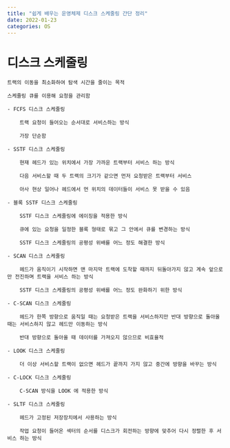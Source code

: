 ```yaml
---
title: "쉽게 배우는 운영체제 디스크 스케줄링 간단 정리"
date: 2022-01-23
categories: OS
---
```


# 디스크 스케줄링

    트랙의 이동을 최소화하여 탐색 시간을 줄이는 목적

    스케쥴링 큐를 이용해 요청을 관리함

    - FCFS 디스크 스케줄링

        트랙 요청이 들어오는 순서대로 서비스하는 방식

        가장 단순함

    - SSTF 디스크 스케줄링

        현재 헤드가 있는 위치에서 가장 가까운 트랙부터 서비스 하는 방식

        다음 서비스할 때 두 트랙의 크기가 같으면 먼저 요청받은 트랙부터 서비스

        아사 현상 일어나 헤드에서 먼 위치의 데이터들이 서비스 못 받을 수 있음

    - 블록 SSTF 디스크 스케줄링

        SSTF 디스크 스케줄링에 에이징을 적용한 방식

        큐에 있는 요청을 일정한 블록 형태로 묶고 그 안에서 큐를 변경하는 방식

        SSTF 디스크 스케줄링의 공평성 위배를 어느 정도 해결한 방식

    - SCAN 디스크 스케줄링

        헤드가 움직이기 시작하면 맨 마지막 트랙에 도착할 때까지 뒤돌아가지 않고 계속 앞으로만 전진하며 트랙을 서비스 하는 방식

        SSTF 디스크 스케줄링의 공평성 위배를 어느 정도 완화하기 위한 방식

    - C-SCAN 디스크 스케줄링

        헤드가 한쪽 방향으로 움직일 때는 요청받은 트랙을 서비스하지만 반대 방향으로 돌아올 때는 서비스하지 않고 헤드만 이동하는 방식

        반대 방향으로 돌아올 때 데이터를 가져오지 않으므로 비효율적

    - LOOK 디스크 스케줄링

        더 이상 서비스할 트랙이 없으면 헤드가 끝까지 가지 않고 중간에 방향을 바꾸는 방식

    - C-LOCK 디스크 스케줄링

        C-SCAN 방식을 LOOK 에 적용한 방식

    - SLTF 디스크 스케줄링

        헤드가 고정된 저장장치에서 사용하는 방식

        작업 요청이 들어온 섹터의 순서를 디스크가 회전하는 방향에 맞추어 다시 정렬한 후 서비스 하는 방식
